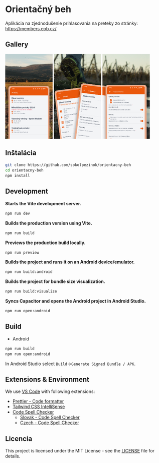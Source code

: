 # Orientačný beh

Aplikácia na zjednodušenie prihlasovania na preteky zo stránky:
https://members.eob.cz/

## Gallery

<img src="./images/1_list.png" width="30%"></img> <img src="./images/2_detail.png" width="30%"></img> <img src="./images/3_notify.png" width="30%"></img>

## Inštalácia

```sh
git clone https://github.com/sokolpezinok/orientacny-beh
cd orientacny-beh
npm install
```

## Development

**Starts the Vite development server.**

```sh
npm run dev
```

**Builds the production version using Vite.**

```sh
npm run build
```

**Previews the production build locally.**

```sh
npm run preview
```

**Builds the project and runs it on an Android device/emulator.**

```sh
npm run build:android
```

**Builds the project for bundle size visualization.**

```sh
npm run build:visualize
```

**Syncs Capacitor and opens the Android project in Android Studio.**

```sh
npm run open:android
```

## Build

- Android

```sh
npm run build
npm run open:android
```

In Android Studio select `Build`->`Generate Signed Bundle / APK`.

## Extensions & Environment

We use [VS Code](https://code.visualstudio.com/) with following extensions:

- [Prettier - Code formatter](https://marketplace.visualstudio.com/items?itemName=esbenp.prettier-vscode)
- [Tailwind CSS IntelliSense](https://marketplace.visualstudio.com/items?itemName=bradlc.vscode-tailwindcss)
- [Code Spell Checker](https://marketplace.visualstudio.com/items?itemName=streetsidesoftware.code-spell-checker)
  - [Slovak - Code Spell Checker](https://marketplace.visualstudio.com/items?itemName=streetsidesoftware.code-spell-checker-slovak)
  - [Czech - Code Spell Checker](https://marketplace.visualstudio.com/items?itemName=streetsidesoftware.code-spell-checker-czech)

## Licencia

This project is licensed under the MIT License - see the [LICENSE](./LICENSE) file for details.
